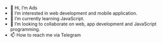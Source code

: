 - 👋 Hi, I’m Ads
- 👀 I’m interested in web development and mobile application.
- 🌱 I’m currently learning JavaScript.
- 💞️ I’m looking to collaborate on web, app development and JavaScript programming.
- 📫 How to reach me via Telegram

<!---
saltea214/saltea214 is a ✨ special ✨ repository because its `README.md` (this file) appears on your GitHub profile.
You can click the Preview link to take a look at your changes.
--->
